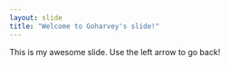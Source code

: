 ```yaml
---
layout: slide
title: "Welcome to Goharvey's slide!"
---
```

This is my awesome slide.
Use the left arrow to go back!
